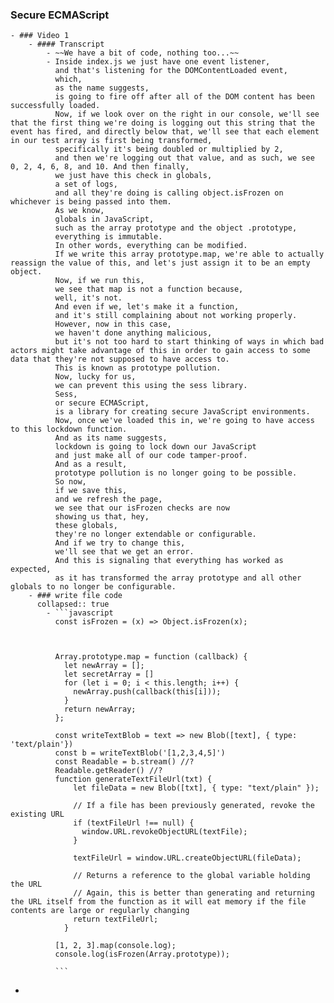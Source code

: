 ### Secure ECMAScript
	- ### Video 1
		- #### Transcript
			- ~~We have a bit of code, nothing too...~~
			- Inside index.js we just have one event listener,
			  and that's listening for the DOMContentLoaded event,
			  which,
			  as the name suggests,
			  is going to fire off after all of the DOM content has been successfully loaded.
			  Now, if we look over on the right in our console, we'll see that the first thing we're doing is logging out this string that the event has fired, and directly below that, we'll see that each element in our test array is first being transformed,
			  specifically it's being doubled or multiplied by 2,
			  and then we're logging out that value, and as such, we see 0, 2, 4, 6, 8, and 10. And then finally,
			  we just have this check in globals,
			  a set of logs,
			  and all they're doing is calling object.isFrozen on whichever is being passed into them.
			  As we know,
			  globals in JavaScript,
			  such as the array prototype and the object .prototype,
			  everything is immutable.
			  In other words, everything can be modified.
			  If we write this array prototype.map, we're able to actually reassign the value of this, and let's just assign it to be an empty object.
			  Now, if we run this,
			  we see that map is not a function because,
			  well, it's not.
			  And even if we, let's make it a function,
			  and it's still complaining about not working properly.
			  However, now in this case,
			  we haven't done anything malicious,
			  but it's not too hard to start thinking of ways in which bad actors might take advantage of this in order to gain access to some data that they're not supposed to have access to.
			  This is known as prototype pollution.
			  Now, lucky for us,
			  we can prevent this using the sess library.
			  Sess,
			  or secure ECMAScript,
			  is a library for creating secure JavaScript environments.
			  Now, once we've loaded this in, we're going to have access to this lockdown function.
			  And as its name suggests,
			  lockdown is going to lock down our JavaScript
			  and just make all of our code tamper-proof.
			  And as a result,
			  prototype pollution is no longer going to be possible.
			  So now,
			  if we save this,
			  and we refresh the page,
			  we see that our isFrozen checks are now
			  showing us that, hey,
			  these globals,
			  they're no longer extendable or configurable.
			  And if we try to change this,
			  we'll see that we get an error.
			  And this is signaling that everything has worked as expected,
			  as it has transformed the array prototype and all other globals to no longer be configurable.
		- ### write file code
		  collapsed:: true
			- ```javascript
			  const isFrozen = (x) => Object.isFrozen(x);
			  
			  
			  
			  Array.prototype.map = function (callback) {
			    let newArray = [];
			    let secretArray = []
			    for (let i = 0; i < this.length; i++) {
			      newArray.push(callback(this[i]));
			    }
			    return newArray;
			  };
			  
			  const writeTextBlob = text => new Blob([text], { type: 'text/plain'})
			  const b = writeTextBlob('[1,2,3,4,5]') 
			  const Readable = b.stream() //?
			  Readable.getReader() //?
			  function generateTextFileUrl(txt) {
			      let fileData = new Blob([txt], { type: "text/plain" });
			    
			      // If a file has been previously generated, revoke the existing URL
			      if (textFileUrl !== null) {
			        window.URL.revokeObjectURL(textFile);
			      }
			    
			      textFileUrl = window.URL.createObjectURL(fileData);
			    
			      // Returns a reference to the global variable holding the URL
			      // Again, this is better than generating and returning the URL itself from the function as it will eat memory if the file contents are large or regularly changing
			      return textFileUrl;
			    }
			  
			  [1, 2, 3].map(console.log);
			  console.log(isFrozen(Array.prototype));
			  
			  ```
-